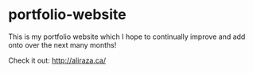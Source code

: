 # portfolio-website

This is my portfolio website which I hope to continually improve and add onto over the next many months!

Check it out:
http://aliraza.ca/

